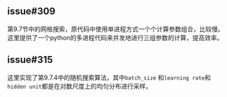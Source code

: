## issue#309

第9.7节中的网格搜索，原代码中使用单进程方式一个个计算参数组合，比较慢。这里提供了一个python的多进程代码来并发地进行三组参数的计算，提高效率。

## issue#315

这里实现了第9.7.4中的随机搜索算法，其中`batch_size` 和`learning rate`和`hidden unit`都是在对数尺度上的均匀分布进行采样。